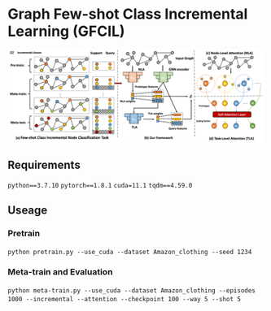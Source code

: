 # Graph Few-shot Class Incremental Learning (GFCIL)
![plot](./frame_model.png)
## Requirements
`python==3.7.10`
`pytorch==1.8.1`
`cuda=11.1`
`tqdm==4.59.0`
## Useage
### Pretrain
`python pretrain.py --use_cuda --dataset Amazon_clothing --seed 1234` 
### Meta-train and Evaluation
`python meta-train.py --use_cuda --dataset Amazon_clothing --episodes 1000 --incremental --attention --checkpoint 100 --way 5 --shot 5`
